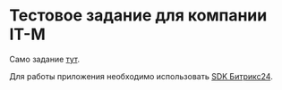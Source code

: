 # Тестовое задание для компании IT-M

Само задание [тут](https://yadi.sk/i/lpon9fLOhPY6pQ).

Для работы приложения необходимо использовать [SDK Битрикс24](https://github.com/bitrix-tools/crest).
